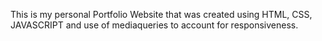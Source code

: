 This is my personal Portfolio Website that was created using HTML, CSS, JAVASCRIPT and use of mediaqueries to account for responsiveness. 

